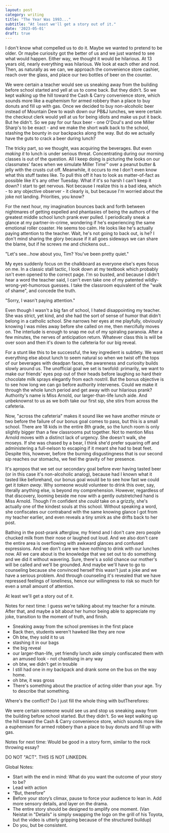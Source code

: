 ```yaml
---
layout: post
category: writing
title: "The Year Was 1993..."
subtitle: "At least we'll get a story out of it."
date: '2023-05-01'
draft: true
---
```


I don't know what compelled us to do it. Maybe we wanted to pretend to be older. Or maybe curiosity got the better of us and we just wanted to see what would happen. Either way, we thought it would be hilarious. At 13 years old, nearly everything was hilarious. We look at each other and nod. Then, as naturally as we can, we approach the convenience store cashier, reach over the glass, and place our two bottles of beer on the counter.

We were certain a teacher would see us sneaking away from the building before school started and yell at us to come back. But they didn't. So we kept walking up the hill toward the Cash & Carry convenience store, which sounds more like a euphemism for armed robbery than a place to buy donuts and fill up with gas. Once we decided to buy non-alcoholic beer instead of Mountain Dew to wash down our PB&J lunches, we were certain the checkout clerk would yell at us for being idiots and make us put it back. But he didn't. So we pay for our faux beer - one O'Doul's and one Miller Sharp's to be exact - and we make the short walk back to the school, stashing the bounty in our backpacks along the way. But do we actually have the guts to crack a beer during lunch?

The tricky part, so we thought, was acquiring the beverages. But even _making it_ to lunch is under serious threat. Concentrating during our morning classes is out of the question. All I keep doing is picturing the looks on our classmates' faces when we simulate Miller Time™ over a peanut butter & jelly with the crusts cut off. Meanwhile, it occurs to me I don't even know what this stuff tastes like. To pull this off it has to look as matter-of-fact as possible like it's any other Tuesday. What if it's so harsh I can't keep it down? I start to get nervous. Not because I realize this is a bad idea, which - to any objective observer - it clearly is, but because I'm worried about the joke not landing. Priorities, you know?

For the next hour, my imagination bounces back and forth between nightmares of getting expelled and phantasies of being the authors of the greatest middle school lunch prank ever pulled. I periodically sneak a glance at my partner-in-crime, wondering if he's experiencing the same emotional roller coaster. He seems too calm. He looks like he's actually paying attention to the teacher. Wait, he's not going to back out, is he? I don't mind sharing the glory because if it all goes sideways we can share the blame, but if he screws me and chickens out...

"Let's see...how about you, Tim? You've been pretty quiet."

My eyes suddenly focus on the chalkboard as everyone else's eyes focus on me. In a classic stall tactic, I look down at my textbook which probably isn't even opened to the correct page. I'm so busted, and because I didn't hear a word the teacher said, I can't even take one of my patented wildly-wrong-yet-humorous guesses. I take the classroom equivalent of the "walk of shame", and concede the truth. 

"Sorry, I wasn't paying attention."

Even though I wasn't a big fan of school, I hated disappointing my teacher. She was strict, yet kind, and she had the sort of sense of humor that didn't belong in a catholic school. She narrows her eyes at me playfully, obviously knowing I was miles away before she called on me, then mercifully moves on. The interlude is enough to snap me out of my spiraling paranoia. After a few minutes, the nerves of anticipation return. Whatever class this is will be over soon and then it's down to the cafeteria for our big reveal.

For a stunt like this to be successful, the key ingredient is subtlety. We want everything else about lunch to seem natural so when we twist off the tops of our beverages with deadpan faces, the awareness and curiosity builds slowly around us. The unofficial goal we set is twofold: primarily, we want to make our friends' eyes pop out of their heads before laughing so hard their chocolate milk sprays elegantly from each nostril. But the bonus objective is to see how long we can go before authority intervenes. Could we make it through the whole lunch period and get away with our hilarious prank? Authority's name is Miss Arnold, our larger-than-life lunch aide. And unbeknownst to us as we both take our first sip, she stirs from across the cafeteria.

Now, "across the cafeteria" makes it sound like we have another minute or two before the failure of our bonus goal comes to pass, but this is a small school. There are 18 kids in the entire 8th grade, so the lunch room is only slightly bigger than a few classrooms put together. Not to mention Miss Arnold moves with a distinct lack of urgency. She doesn't walk, she moseys. If she was chased by a bear, I think she'd prefer squaring off and administering a full-nelson to escaping if it meant she had to beat feet. Despite this, however, before the burning disgustingness that is our second sip reaches our stomachs, we feel the gravity of her presence.

It's apropos that we set our secondary goal before ever having tasted beer (or in this case it's non-alcoholic analog), because had I known what it tasted like beforehand, our bonus goal would be to see how fast we could get it _taken away_. Why someone would volunteer to drink this over, say, literally anything else, is beyond my comprehension. However, regardless of that discovery, looming beside me now with a gently outstretched hand is Miss Arnold. Though I'm confident she _could_ take on a grizzly, she's actually one of the kindest souls at this school. Without speaking a word, she confiscates our contraband with the same knowing glance I got from my teacher earlier, and even reveals a tiny smirk as she drifts back to her post. 

Bathing in the post-prank afterglow, my friend and I don't care zero people chucked milk from their nose or laughed out loud. And we also don't care the entire area is overflowing with awkward glances and confused expressions. And we don't care we have nothing to drink with our lunches now. All we care about is the knowledge that we set out to do something and we did it without wavering. Sure, there's a solid chance our mother's will be called and we'll be grounded. And maybe we'll have to go to counseling because she convinced herself this wasn't just a joke and we have a serious problem. And through counseling it's revealed that we have repressed feelings of loneliness, hence our willingness to risk so much for even a small amount of attention. 

At least we'll get a story out of it.



Notes for next time: I guess we're talking about my teacher for a minute. After that, and maybe a bit about her humor being able to appreciate my joke, transition to the moment of truth, and finish.


- Sneaking away from the school premises in the first place
- Back then, students weren't hawked like they are now
- Oh btw, they sold it to us
- stashing it in our bags
- the big reveal
- our larger-than-life, yet friendly lunch aide simply confiscated them with an amused look - not chastising in any way
- oh btw, we didn't get in trouble
- I still had one in my backpack and drank some on the bus on the way home. 
- oh btw, it was gross
- There's something about the practice of acting older than your age. Try to describe that something.

Where's the conflict? Do I just fill the whole thing with butTherefores:

We were certain someone would see us and stop us sneaking away from the building before school started. But they didn't. So we kept walking up the hill toward the Cash & Carry convenience store, which sounds more like a euphemism for armed robbery than a place to buy donuts and fill up with gas. 

Notes for next time: Would be good in a story form, similar to the rock throwing essay?


DO NOT "ACT". THIS IS NOT LINKEDIN.

Global Notes:

- Start with the end in mind: What do you want the outcome of your story to be?
- Lead with action
- “But, therefore”
- Before your story’s climax, pause to force your audience to lean in. Add more sensory details, and layer on the drama.
- The entire story should be designed to amplify one moment. (Van Neistat in "Details" is simply swapping the logo on the grill of his Toyota, but the video is utterly gripping because of the structured buildup)
- Do you, but be consistent.
